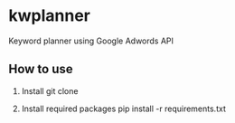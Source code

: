 # kwplanner
Keyword planner using Google Adwords API


## How to use
1) Install
git clone

2) Install required packages
pip install -r requirements.txt

